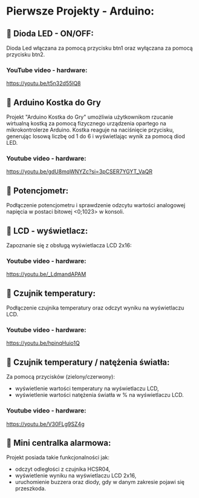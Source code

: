 # Pierwsze Projekty - Arduino:
## 📌 Dioda LED - ON/OFF:
Dioda Led włączana za pomocą przycisku btn1 oraz wyłączana za pomocą przycisku btn2.
### YouTube video - hardware:
https://youtu.be/t5n32d55lQ8
## 📌 Arduino Kostka do Gry
Projekt "Arduino Kostka do Gry" umożliwia użytkownikom rzucanie wirtualną kostką za pomocą fizycznego urządzenia opartego na mikrokontrolerze Arduino. Kostka reaguje na naciśnięcie przycisku, generując losową liczbę od 1 do 6 i wyświetlając wynik za pomocą diod LED.
### Youtube video - hardware:
https://youtu.be/gdU8mqWNYZc?si=3pCSER7YGYT_VaQR
## 📌 Potencjometr:
Podłączenie potencjometru i sprawdzenie odzcytu wartości analogowej napięcia w postaci bitowej <0;1023> w konsoli.
## 📌 LCD - wyświetlacz:
Zapoznanie się z obsługą wyświetlacza LCD 2x16:
### Youtube video - hardware:
https://youtu.be/_LdmandAPAM
## 📌 Czujnik temperatury:
Podłączenie czujnika temperatury oraz odczyt wyniku na wyświetlaczu LCD.
### Youtube video - hardware:
https://youtu.be/hpinqHuio1Q
## 📌 Czujnik temperatury / natężenia światła:
Za pomocą przycisków (zielony/czerwony):
- wyświetlenie wartości temperatury na wyświetlaczu LCD,
- wyświetlenie wartości natężenia światła w % na wyświetlaczu LCD.
### Youtube video - hardware:
https://youtu.be/V30FLg9SZ4g
## 📌 Mini centralka alarmowa:
Projekt posiada takie funkcjonalności jak:
- odczyt odległości z czujnika HCSR04,
- wyświetlenie wyniku na wyświetlaczu LCD 2x16,
- uruchomienie buzzera oraz diody, gdy w danym zakresie pojawi się przeszkoda.


